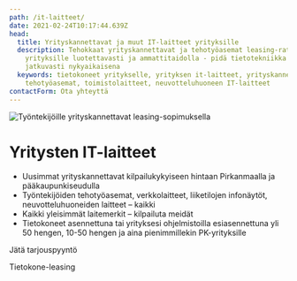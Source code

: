 ```yaml
---
path: /it-laitteet/
date: 2021-02-24T10:17:44.639Z
head:
  title: Yrityskannettavat ja muut IT-laitteet yrityksille
  description: Tehokkaat yrityskannettavat ja tehotyöasemat leasing-ratkaisuna
    yrityksille luotettavasti ja ammattitaidolla - pidä tietotekniikka
    jatkuvasti nykyaikaisena
  keywords: tietokoneet yritykselle, yrityksen it-laitteet, yrityskannettavat,
    tehotyöasemat, toimistolaitteet, neuvotteluhuoneen IT-laitteet
contactForm: Ota yhteyttä
---
```


<HeroBlock bgColor="brand" imageAlign="right">

<div className="HeroBlockImage">

![Työntekijöille yrityskannettavat leasing-sopimuksella](/assets/tdp-palvelukumppani.png)

</div>

<div className="HeroBlockContent">

# Yritysten IT-laitteet

* U﻿usimmat yrityskannettavat kilpailukykyiseen hintaan Pirkanmaalla ja pääkaupunkiseudulla
* Työntekijöiden tehotyöasemat, verkkolaitteet, liiketilojen infonäytöt, neuvotteluhuoneiden laitteet – kaikki
* Kaikki yleisimmät laitemerkit – kilpailuta meidät
* Tietokoneet asennettuna tai yrityksesi ohjelmistoilla esiasennettuna
  yli 50 hengen, 10-50 hengen ja aina pienimmillekin PK-yrityksille 

<CallToAction bgColor="dark" url="#contact-form" align="left">Jätä tarjouspyyntö</CallToAction>

<CallToAction bgColor="lightest" url="/tietokone-leasing" align="left">Tietokone-leasing</CallToAction>

</div>

</HeroBlock>


<Cards cardsPerRow="3" cards='[{"bgColor":"lightest","title":"Tietokone-leasing","linkBgColor":"brand","content":"Yrityksen IT-laitteet kuukausihinnalla. Älä sido omaa pääomaa IT-laitteisiin, vaan hanki ne leasing-sopimuksella.\n\n","linkText":"Lue lisää tietokone-leasingista","link":"/tietokone-leasing"},{"bgColor":"lightest","title":"Yrityskannettavat ja tehotyöasemat","linkBgColor":"brand","content":"Yrityskannettavat ja tehotyöasemat kevyeen ja järeään työhön. Valitse työkoneesi laajasta valikoimastamme.","linkText":"Tutustu tarkemmin","link":"/it-laitteet/yrityskannettavat"},{"bgColor":"lightest","title":"Yrityksen verkkoyhteydet","linkBgColor":"brand","content":"Yrityksen verkkoyhteydet toimivina ja turvallisina toimistoon ja etätyöhön. Kauttamme myös verkkojen valvonta ja ylläpito.","linkText":"Lue lisää","link":"/it-laitteet/yrityksen-verkkoyhteydet"},{"bgColor":"lightest","title":"Toimiston IT-laitteet","linkBgColor":"brand","content":"Toimiston monitoimilaitteet, neuvotteluhuoneiden etäpalaverilaitteet sekä info- ja mainosnäytöt liiketiloihin.\n\n","linkText":"Tutustu","link":"/it-laitteet/toimistot-ja-liiketilat"},{"bgColor":"lightest","title":"Ohjelmistot","linkBgColor":"brand","content":"Ohjelmistot ja -lisenssit ja pilvipalvelut. Esiasennettuna ja osana yrityksen keskitettyä hallintaa.\n\n","linkText":"Lue lisää","link":"/it-laitteet/ohjelmistot"}]' />